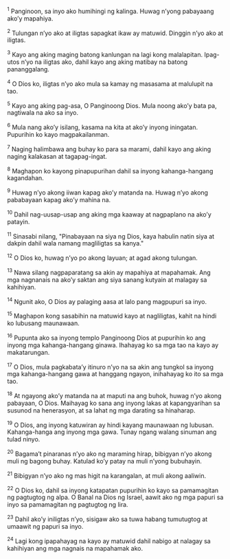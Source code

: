 <sup>1</sup>
Panginoon, sa inyo ako humihingi ng kalinga. Huwag nʼyong pabayaang akoʼy mapahiya. 

<sup>2</sup>
Tulungan nʼyo ako at iligtas sapagkat ikaw ay matuwid. Dinggin nʼyo ako at iligtas. 

<sup>3</sup>
Kayo ang aking maging batong kanlungan na lagi kong malalapitan. Ipag-utos nʼyo na iligtas ako, dahil kayo ang aking matibay na batong pananggalang. 

<sup>4</sup>
O Dios ko, iligtas nʼyo ako mula sa kamay ng masasama at malulupit na tao. 

<sup>5</sup>
Kayo ang aking pag-asa, O Panginoong Dios. Mula noong akoʼy bata pa, nagtiwala na ako sa inyo. 

<sup>6</sup>
Mula nang akoʼy isilang, kasama na kita at akoʼy inyong iningatan. Pupurihin ko kayo magpakailanman. 

<sup>7</sup>
Naging halimbawa ang buhay ko para sa marami, dahil kayo ang aking naging kalakasan at tagapag-ingat. 

<sup>8</sup>
Maghapon ko kayong pinapupurihan dahil sa inyong kahanga-hangang kagandahan. 

<sup>9</sup>
Huwag nʼyo akong iiwan kapag akoʼy matanda na. Huwag nʼyo akong pababayaan kapag akoʼy mahina na. 

<sup>10</sup>
Dahil nag-uusap-usap ang aking mga kaaway at nagpaplano na akoʼy patayin. 

<sup>11</sup>
Sinasabi nilang, "Pinabayaan na siya ng Dios, kaya habulin natin siya at dakpin dahil wala namang magliligtas sa kanya." 

<sup>12</sup>
O Dios ko, huwag nʼyo po akong layuan; at agad akong tulungan. 

<sup>13</sup>
Nawa silang nagpaparatang sa akin ay mapahiya at mapahamak. Ang mga nagnanais na akoʼy saktan ang siya sanang kutyain at malagay sa kahihiyan. 

<sup>14</sup>
Ngunit ako, O Dios ay palaging aasa at lalo pang magpupuri sa inyo. 

<sup>15</sup>
Maghapon kong sasabihin na matuwid kayo at nagliligtas, kahit na hindi ko lubusang maunawaan. 

<sup>16</sup>
Pupunta ako sa inyong templo Panginoong Dios at pupurihin ko ang inyong mga kahanga-hangang ginawa. Ihahayag ko sa mga tao na kayo ay makatarungan. 

<sup>17</sup>
O Dios, mula pagkabataʼy itinuro nʼyo na sa akin ang tungkol sa inyong mga kahanga-hangang gawa at hanggang ngayon, inihahayag ko ito sa mga tao. 

<sup>18</sup>
At ngayong akoʼy matanda na at maputi na ang buhok, huwag nʼyo akong pabayaan, O Dios. Maihayag ko sana ang inyong lakas at kapangyarihan sa susunod na henerasyon, at sa lahat ng mga darating sa hinaharap. 

<sup>19</sup>
O Dios, ang inyong katuwiran ay hindi kayang maunawaan ng lubusan. Kahanga-hanga ang inyong mga gawa. Tunay ngang walang sinuman ang tulad ninyo. 

<sup>20</sup>
Bagamaʼt pinaranas nʼyo ako ng maraming hirap, bibigyan nʼyo akong muli ng bagong buhay. Katulad koʼy patay na muli nʼyong bubuhayin. 

<sup>21</sup>
Bibigyan nʼyo ako ng mas higit na karangalan, at muli akong aaliwin. 

<sup>22</sup>
O Dios ko, dahil sa inyong katapatan pupurihin ko kayo sa pamamagitan ng pagtugtog ng alpa. O Banal na Dios ng Israel, aawit ako ng mga papuri sa inyo sa pamamagitan ng pagtugtog ng lira. 

<sup>23</sup>
Dahil akoʼy iniligtas nʼyo, sisigaw ako sa tuwa habang tumutugtog at umaawit ng papuri sa inyo. 

<sup>24</sup>
Lagi kong ipapahayag na kayo ay matuwid dahil nabigo at nalagay sa kahihiyan ang mga nagnais na mapahamak ako.